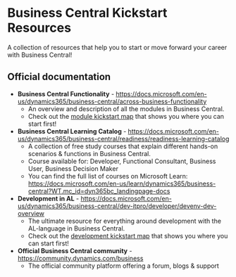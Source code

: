 # Business Central Kickstart Resources

A collection of resources that help you to start or move forward your career with Business Central!

## Official documentation

- **Business Central Functionality** - https://docs.microsoft.com/en-us/dynamics365/business-central/across-business-functionality
  - An overview and description of all the modules in Business Central. 
  - Check out the [module kickstart map](https://github.com/HannesHolst1/bc-kickstart/tree/master/modules%20kickstart) that shows you where you can start first! 
- **Business Central Learning Catalog** - https://docs.microsoft.com/en-us/dynamics365/business-central/readiness/readiness-learning-catalog
  - A collection of free study courses that explain different hands-on scenarios & functions in Business Central.
  - Course available for: Developer, Functional Consultant, Business User, Business Decision Maker
  - You can find the full list of courses on Microsoft Learn: https://docs.microsoft.com/en-us/learn/dynamics365/business-central?WT.mc_id=dyn365bc_landingpage-docs
- **Development in AL** - https://docs.microsoft.com/en-us/dynamics365/business-central/dev-itpro/developer/devenv-dev-overview
  - The ultimate resource for everything around development with the AL-language in Business Central.
  - Check out the [development kickstart map](https://github.com/HannesHolst1/bc-kickstart/tree/master/development%20kickstart) that shows you where you can start first! 
- **Official Business Central community** - https://community.dynamics.com/business
  - The official community platform offering a forum, blogs & support